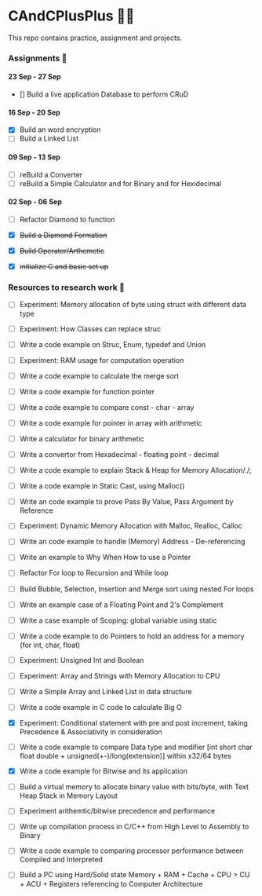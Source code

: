 # CAndCPlusPlus 👨‍💻
This repo contains practice, assignment and projects. 


### Assignments 📝

#### 23 Sep - 27 Sep

- [] Build a live application Database to perform CRuD

#### 16 Sep - 20 Sep

- [x] Build an word encryption
- [ ] Build a Linked List 

#### 09 Sep - 13 Sep 

- [ ] reBuild a Converter 
- [ ] reBuild a Simple Calculator and for Binary and for Hexidecimal 

#### 02 Sep - 06 Sep 

- [ ] Refactor Diamond to function 
- [x] ~~Build a Diamond Formation~~ 
- [x] ~~Build Operator/Arthemetic~~
- [x] ~~initialize C and basic set up~~


### Resources to research work 🤔
- [ ] Experiment: Memory allocation of byte using struct with different data type 
- [ ] Experiment: How Classes can replace struc 
- [ ] Write a code example on Struc, Enum, typedef and Union 

- [ ] Experiment: RAM usage for computation operation 
- [ ] Write a code example to calculate the merge sort 

- [ ] Write a code example for function pointer 
- [ ] Write a code example to compare const - char - array 
- [ ] Write a code example for pointer in array with arithmetic 

- [ ] Write a calculator for binary arithmetic
- [ ] Write a convertor from Hexadecimal - floating point - decimal 

- [ ] Write a code example to explain Stack & Heap for Memory Allocation/./; 
- [ ] Write a code example in Static Cast, using Malloc()  
- [ ] Write an code example to prove Pass By Value, Pass Argument by Reference  
- [ ] Experiment: Dynamic Memory Allocation with Malloc, Realloc, Calloc
- [ ] Write an code example to handle (Memory) Address - De-referencing
- [ ] Write an example to Why When How to use a Pointer

- [ ] Refactor For loop to Recursion and While loop
- [ ] Build Bubble, Selection, Insertion and Merge sort using nested For loops

- [ ] Write an example case of a Floating Point and 2's Complement

- [ ] Write a case example of Scoping: global variable using static 
- [ ] Write a code example to do Pointers to hold an address for a memory (for int, char, float)

- [ ] Experiment: Unsigned Int and Boolean   

- [ ] Experiment: Array and Strings with Memory Allocation to CPU

- [ ] Write a Simple Array and Linked List in data structure 
- [ ] Write a code example in C code to calculate Big O
 
- [x] Experiment: Conditional statement with pre and post increment, taking Precedence & Associativity in consideration 

- [ ] Write a code example to compare Data type and modifier [int short char float double + unsigned(+-)/long(extension)] within x32/64 bytes
- [x] Write a code example for Bitwise and its application 
- [ ] Build a virtual memory to allocate binary value with bits/byte, with Text Heap Stack in Memory Layout

- [ ] Experiment arithemtic/bitwise precedence and performance

- [ ] Write up compilation process in C/C++ from High Level to Assembly to Binary
- [ ] Write a code example to comparing processor performance between Compiled and Interpreted 
- [ ] Build a PC using Hard/Solid state Memory + RAM + Cache + CPU > CU + ACU + Registers referencing to Computer Architecture 
